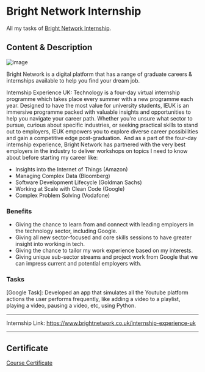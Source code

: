 # Bright Network Internship

All my tasks of [Bright Network Internship](https://www.brightnetwork.co.uk/internship-experience-uk).

## Content & Description 

![image](https://github.com/user-attachments/assets/20eed8c5-54a8-4897-8262-4ae8f1f2e082) 

Bright Network is a digital platform that has a range of graduate careers & internships available to help you find your dream job.

Internship Experience UK: Technology is a four-day virtual internship programme which takes place every summer with a new programme each year. Designed to have the most value for university students, IEUK is an immersive programme packed with valuable insights and opportunities to help you navigate your career path. Whether you're unsure what sector to pursue, curious about specific industries, or seeking practical skills to stand out to employers, IEUK empowers you to explore diverse career possibilities and gain a competitive edge post-graduation.  And as a part of the four-day internship experience, Bright Network has partnered with the very best employers in the industry to deliver workshops on topics I need to know about before starting my career like:

- Insights into the Internet of Things (Amazon)
- Managing Complex Data (Bloomberg)
- Software Development Lifecycle (Goldman Sachs)
- Working at Scale with Clean Code (Google)
- Complex Problem Solving (Vodafone)

### Benefits

- Giving the chance to learn from and connect with leading employers in the technology sector, including Google.
- Giving all new sector-focused and core skills sessions to have greater insight into working in tech.
- Giving the chance to tailor my work experience based on my interests.
- Giving unique sub-sector streams and project work from Google that we can impress current and potential employers with.

### Tasks

[Google Task]: Developed an app that simulates all the Youtube platform actions the user performs frequently, like adding a video to a playlist, playing a video, pausing a video, etc, using Python.

------------------

Internship Link: https://www.brightnetwork.co.uk/internship-experience-uk

------------------

## Certificate

[Course Certificate](Certificate.pdf)
